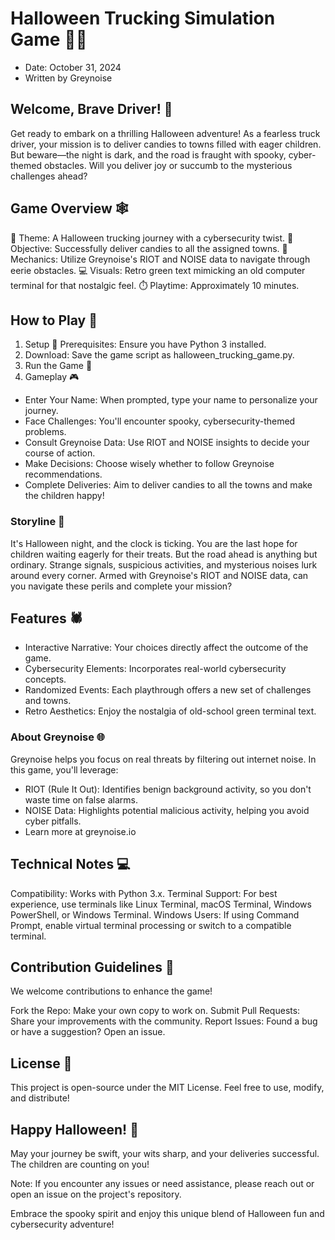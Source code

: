 # Halloween Trucking Simulation Game 🎃🚚
- Date: October 31, 2024
- Written by Greynoise

## Welcome, Brave Driver! 👻
Get ready to embark on a thrilling Halloween adventure! As a fearless truck driver, your mission is to deliver candies to towns filled with eager children. But beware—the night is dark, and the road is fraught with spooky, cyber-themed obstacles. Will you deliver joy or succumb to the mysterious challenges ahead?

## Game Overview 🕸️
👻 Theme: A Halloween trucking journey with a cybersecurity twist.
🎯 Objective: Successfully deliver candies to all the assigned towns.
🧩 Mechanics: Utilize Greynoise's RIOT and NOISE data to navigate through eerie obstacles.
💻 Visuals: Retro green text mimicking an old computer terminal for that nostalgic feel.
⏱️ Playtime: Approximately 10 minutes.

## How to Play 🦇
1. Setup 💾
Prerequisites: Ensure you have Python 3 installed.
2. Download: Save the game script as halloween_trucking_game.py.
3. Run the Game 🚀
4. Gameplay 🎮

- Enter Your Name: When prompted, type your name to personalize your journey.
- Face Challenges: You'll encounter spooky, cybersecurity-themed problems.
- Consult Greynoise Data: Use RIOT and NOISE insights to decide your course of action.
- Make Decisions: Choose wisely whether to follow Greynoise recommendations.
- Complete Deliveries: Aim to deliver candies to all the towns and make the children happy!

### Storyline 🌙
It's Halloween night, and the clock is ticking. You are the last hope for children waiting eagerly for their treats. But the road ahead is anything but ordinary. Strange signals, suspicious activities, and mysterious noises lurk around every corner. Armed with Greynoise's RIOT and NOISE data, can you navigate these perils and complete your mission?

## Features 🕷️
- Interactive Narrative: Your choices directly affect the outcome of the game.
- Cybersecurity Elements: Incorporates real-world cybersecurity concepts.
- Randomized Events: Each playthrough offers a new set of challenges and towns.
- Retro Aesthetics: Enjoy the nostalgia of old-school green terminal text.


### About Greynoise 🌐
Greynoise helps you focus on real threats by filtering out internet noise. In this game, you'll leverage:

- RIOT (Rule It Out): Identifies benign background activity, so you don't waste time on false alarms.
- NOISE Data: Highlights potential malicious activity, helping you avoid cyber pitfalls.
- Learn more at greynoise.io

## Technical Notes 💻
Compatibility: Works with Python 3.x.
Terminal Support: For best experience, use terminals like Linux Terminal, macOS Terminal, Windows PowerShell, or Windows Terminal.
Windows Users: If using Command Prompt, enable virtual terminal processing or switch to a compatible terminal.

## Contribution Guidelines 🎁
We welcome contributions to enhance the game!

Fork the Repo: Make your own copy to work on.
Submit Pull Requests: Share your improvements with the community.
Report Issues: Found a bug or have a suggestion? Open an issue.

## License 📜
This project is open-source under the MIT License. Feel free to use, modify, and distribute!

## Happy Halloween! 🎃
May your journey be swift, your wits sharp, and your deliveries successful. The children are counting on you!

Note: If you encounter any issues or need assistance, please reach out or open an issue on the project's repository.

Embrace the spooky spirit and enjoy this unique blend of Halloween fun and cybersecurity adventure!
